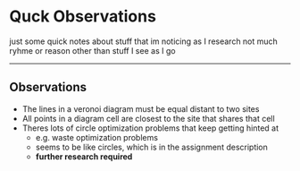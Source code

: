 # Quck Observations
just some quick notes about stuff that im noticing as I research
not much ryhme or reason other than stuff I see as I go

---

## Observations
- The lines in a veronoi diagram must be equal distant to two sites
- All points in a diagram cell are closest to the site that shares that cell
- Theres lots of circle optimization problems that keep getting hinted at
	- e.g. waste optimization problems
	- seems to be like circles, which is in the assignment description
	- **further research required**
